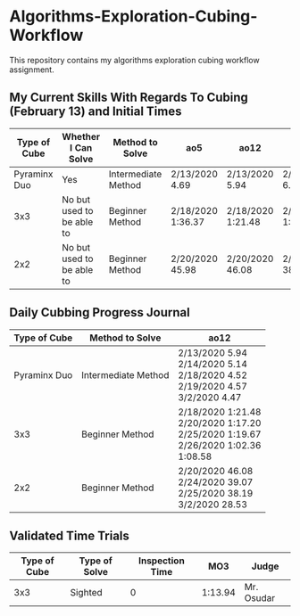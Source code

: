 # Algorithms-Exploration-Cubing-Workflow
This repository contains my algorithms exploration cubing workflow assignment. 

<h2>My Current Skills With Regards To Cubing (February 13) and Initial Times</h2>

| Type of Cube | Whether I Can Solve | Method to Solve |        ao5       |        ao12      |      ao25      |
| ------------ | ------------------- | --------------- | ---------------- | ---------------- | -------------- |
| Pyraminx Duo | Yes | Intermediate Method | 2/13/2020 4.69 | 2/13/2020 5.94| 2/14/2020 6.19 |
| 3x3 | No but used to be able to | Beginner Method | 2/18/2020 1:36.37 | 2/18/2020 1:21.48 | 2/19/2020 1:21.03 |
| 2x2 | No but used to be able to | Beginner Method | 2/20/2020 45.98 | 2/20/2020 46.08 | 2/20/2020 38.39 | 

<h2>Daily Cubbing Progress Journal</h2>

| Type of Cube | Method to Solve |        ao12      |   
| ------------ |  --------------- | ---------------- | 
| Pyraminx Duo |  Intermediate Method | 2/13/2020 5.94<br/> 2/14/2020 5.14<br/> 2/18/2020 4.52<br/> 2/19/2020 4.57 <br/> 3/2/2020 4.47| 
| 3x3 |  Beginner Method | 2/18/2020 1:21.48 <br/> 2/20/2020 1:17.20 </br> 2/25/2020 1:19.67 </br> 2/26/2020 1:02.36 <br/> 1:08.58| 
| 2x2 |  Beginner Method | 2/20/2020 46.08 <br/> 2/24/2020 39.07 <br/> 2/25/2020 38.19 <br/> 3/2/2020 28.53 

<h2>Validated Time Trials</h2>

| Type of Cube | Type of Solve | Inspection Time |        MO3      |   Judge |
| ------------ |  --------------- | ----- | ----------- | --- |
| 3x3 | Sighted | 0 | 1:13.94 | Mr. Osudar |



